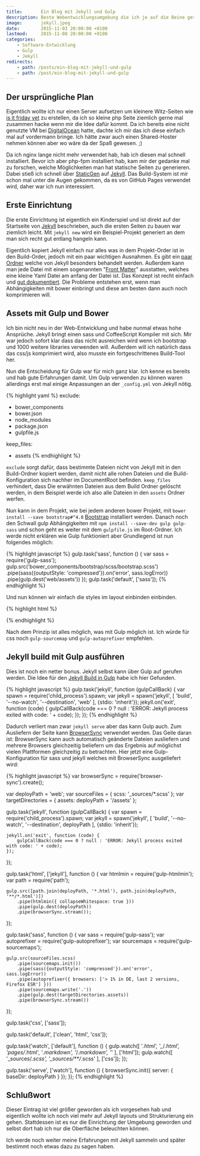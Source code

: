 ```yaml
---
title:       Ein Blog mit Jekyll und Gulp
description: Beste Webentwicklungsumgebung die ich je auf die Beine gestellt hab, doch war das Einrichten (mit meinen Ansprüchen) nicht so einfach wie ich dachte.
image:       jekyll.jpeg
date:        2015-11-03 20:00:00 +0100
lastmod:     2015-11-08 20:00:00 +0100
categories:
    - Software-Entwicklung
    - Gulp
    - Jekyll
redirects:
    - path: /posts/ein-blog-mit-jekyll-und-gulp
    - path: /post/ein-blog-mit-jekyll-und-gulp
---
```


## Der ursprüngliche Plan
Eigentlich wollte ich nur einen Server aufsetzen um kleinere Witz-Seiten wie [is it friday yet] zu erstellen, da ich so kleine php Seite ziemlich gerne mal zusammen hacke wenn mir die Idee dafür kommt. Da ich bereits eine nicht genutzte VM bei [DigitalOcean] hatte, dachte ich mir das ich diese einfach mal auf vordermann bringe. Ich hätte zwar auch einen Shared-Hoster nehmen können aber wo wäre da der Spaß gewesen. ;)

Da ich nginx lange nicht mehr verwendet hab, hab ich diesen mal schnell installiert. Bevor ich aber php-fpm installiert hab, kam mir der gedanke mal zu forschen, welche Möglichkeiten man hat statische Seiten zu generieren. Dabei stieß ich schnell über [StaticGen] auf [Jekyll]. Das Build-System ist mir schon mal unter die Augen gekommen, da es von GitHub Pages verwendet wird, daher war ich nun interessiert.

## Erste Einrichtung

Die erste Einrichtung ist eigentlich ein Kinderspiel und ist direkt auf der Startseite von [Jekyll] beschrieben, auch die ersten Seiten zu bauen war ziemlich leicht. Mit `jekyll new` wird ein Beispiel-Projekt generiert an dem man sich recht gut entlang hangeln kann.

Eigentlich kopiert Jekyll einfach nur  alles was in dem Projekt-Order ist in den Build-Order, jedoch mit ein paar wichtigen Ausnahmen. Es gibt ein [paar Ordner](http://jekyllrb.com/docs/structure/) welche von Jekyll besonders behandelt werden. Außerdem kann man jede Datei mit einem sogenannten "[Front Matter]" ausstatten, welches eine kleine Yaml Datei am anfang der Datei ist. Das Konzept ist recht einfach und [gut dokumentiert](https://jekyllrb.com/docs/home/). Die Probleme entstehen erst, wenn man Abhängigkeiten mit bower einbringt und diese am besten dann auch noch komprimieren will.

## Assets mit Gulp und Bower

Ich bin nicht neu in der Web-Entwicklung und habe nunmal etwas hohe Ansprüche. Jekyll bringt einen sass und CoffeeScript Kompiler mit sich. Mir war jedoch sofort klar dass das nicht ausreichen wird wenn ich bootstrap und 1000 weitere libraries verwenden will. Außerdem will ich natürlich dass das css/js komprimiert wird, also musste ein fortgeschrittenes Build-Tool her.

Nun die Entscheidung für Gulp war für mich ganz klar. Ich kenne es bereits und hab gute Erfahrungen damit. Um Gulp verwenden zu können waren allerdings erst mal einige Anpassungen an der `_config.yml` von Jekyll nötig.

{% highlight yaml %}
exclude:
  - bower_components
  - bower.json
  - node_modules
  - package.json
  - gulpfile.js

keep_files:
  - assets
{% endhighlight %}

`exclude` sorgt dafür, dass bestimmte Dateien nicht von Jekyll mit in den Build-Ordner kopiert werden, damit nicht alle rohen Dateien und die Build-Konfiguration sich nachher im DocumentRoot befinden. `keep_files` verhindert, dass Die erwähnten Dateien aus dem Build Ordner gelöscht werden, in dem Beispiel werde ich also alle Dateien in den `assets` Ordner werfen.

Nun kann in dem Projekt, wie bei jedem anderen bower Projekt, mit `bower install --save bootstrap#^4.0` [Bootstrap] installiert werden. Danach noch den Schwall gulp Abhängigkeiten mit `npm install --save-dev gulp gulp-sass` und schon geht es weiter mit dem `gulpfile.js` im Root-Ordner. Ich werde nicht erklären wie Gulp funktioniert aber Grundlegend ist nun folgendes möglich:

{% highlight javascript %}
gulp.task('sass', function () {
    var sass = require('gulp-sass');
    gulp.src('bower_components/bootstrap/scss/bootstrap.scss')
        .pipe(sass({outputStyle: 'compressed'}).on('error', sass.logError))
        .pipe(gulp.dest('web/assets'))
});
gulp.task('default', ['sass']);
{% endhighlight %}

Und nun können wir einfach die styles im layout einbinden einbinden.

{% highlight html %}
<link rel="stylesheet" href="{{ "{{" }} '/assets/bootstrap.css' | prepend: site.baseurl }}">
{% endhighlight %}

Nach dem Prinzip ist alles möglich, was mit Gulp möglich ist. Ich würde für css noch `gulp-sourcemap` und `gulp-autoprefixer` empfehlen.

## Jekyll build mit Gulp ausführen

Dies ist noch ein netter bonus. Jekyll selbst kann über Gulp auf gerufen werden. Die Idee für den [Jekyll Build in Gulp] habe ich hier Gefunden.

{% highlight javascript %}
gulp.task('jekyll', function (gulpCallBack) {
    var spawn = require('child_process').spawn;
    var jekyll = spawn('jekyll', [
        'build',
        '--no-watch',
        '--destination', 'web'
    ], {stdio: 'inherit'});
    jekyll.on('exit', function (code) {
        gulpCallBack(code === 0 ? null : 'ERROR: Jekyll process exited with code: ' + code);
    });
});
{% endhighlight %}


Dadurch verliert man zwar `jekyll serve` aber das kann Gulp auch. Zum Ausliefern der Seite kann [BrowserSync] verwendet werden. Das Geile daran ist: BrowserSync kann auch automatisch geänderte Dateien ausliefern und mehrere Browsers gleichzeitig beliefern um das Ergebnis auf möglichst vielen Plattformen gleichzeitig zu betrachten. Hier jetzt eine Gulp-Konfiguration für sass und jekyll welches mit BrowserSync ausgeliefert wird:

{% highlight javascript %}
var browserSync = require('browser-sync').create();

var deployPath = 'web';
var sourceFiles = {
    scss: '_sources/*.scss'
};
var targetDirectories = {
    assets: deployPath + '/assets'
};

gulp.task('jekyll', function (gulpCallBack) {
    var spawn = require('child_process').spawn;
    var jekyll = spawn('jekyll', [
        'build', '--no-watch',
        '--destination', deployPath
    ], {stdio: 'inherit'});

    jekyll.on('exit', function (code) {
        gulpCallBack(code === 0 ? null : 'ERROR: Jekyll process exited with code: ' + code);
    });
});

gulp.task('html', ['jekyll'], function () {
    var htmlmin = require('gulp-htmlmin');
    var path = require('path');

    gulp.src([path.join(deployPath, '*.html'), path.join(deployPath, '**/*.html')])
        .pipe(htmlmin({ collapseWhitespace: true }))
        .pipe(gulp.dest(deployPath))
        .pipe(browserSync.stream());
});

gulp.task('sass', function () {
    var sass = require('gulp-sass');
    var autoprefixer = require('gulp-autoprefixer');
    var sourcemaps = require('gulp-sourcemaps');

    gulp.src(sourceFiles.scss)
        .pipe(sourcemaps.init())
        .pipe(sass({outputStyle: 'compressed'}).on('error', sass.logError))
        .pipe(autoprefixer({ browsers: ['> 1% in DE, last 2 versions, Firefox ESR'] }))
        .pipe(sourcemaps.write('.'))
        .pipe(gulp.dest(targetDirectories.assets))
        .pipe(browserSync.stream())
});

gulp.task('css', ['sass']);

gulp.task('default', ['clean', 'html', 'css']);

gulp.task('watch', ['default'], function () {
    gulp.watch([
        '*.html',
        '_*/*.html',
        'pages/*.html',
        '*.markdown',
        '*/*.markdown',
        '*'
    ], ['html']);
    gulp.watch([
        '_sources/*.scss',
        '_sources/**/*.scss'
    ], ['css']);
});

gulp.task('serve', ['watch'], function () {
    browserSync.init({
        server: {
            baseDir: deployPath
        }
    });
});
{% endhighlight %}

## Schlußwort

Dieser Eintrag ist viel größer geworden als ich vorgesehen hab und eigentlich wollte ich noch viel mehr auf Jekyll layouts und Strukturierung ein gehen. Stattdessen ist es nur die Einrichtung der Umgebung geworden und selbst dort hab ich nur die Oberfläche beleuchten können.

Ich werde noch weiter meine Erfahrungen mit Jekyll sammeln und später bestimmt noch etwas dazu zu sagen haben.

[is it friday yet]: http://isitfridayyet.net/
[DigitalOcean]: https://www.digitalocean.com/?refcode=44bae78c77f9
[multiverse]: https://wiki.ubuntuusers.de/paketquellen#multiverse
[StaticGen]: https://www.staticgen.com/
[Jekyll]: https://jekyllrb.com/
[Liquid]: https://github.com/Shopify/liquid
[Front Matter]: http://jekyllrb.com/docs/frontmatter/
[Bootstrap]: http://getbootstrap.com/
[Jekyll Build in Gulp]: http://blog.webbb.be/use-jekyll-with-gulp/#the-html--jekyll-task
[BrowserSync]: http://www.browsersync.io/